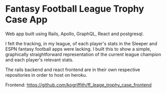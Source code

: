 # Fantasy Football League Trophy Case App 

Web app built using Rails, Apollo, GraphQL, React and postgresql. 

I felt the tracking, in my league, of each player's stats in the Sleeper and ESPN fantasy football apps were lacking. I built this to show a simple, graphically straightforward representation of the current league champion and each player's relevant stats.

The rails backend and react frontend are in their own respective repositories in order to host on heroku.

Frontend: https://github.com/kogriffith/ff_leage_trophy_case_frontend